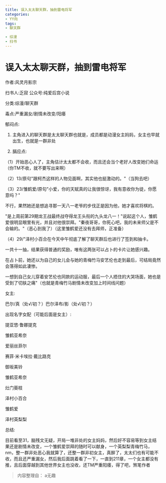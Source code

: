 ```yaml
---
title: 误入太太聊天群，抽到雷电将军
categories:
- YY向
tags:
- 聊天群

- 综漫
- 扫书
---
```

# 误入太太聊天群，抽到雷电将军
作者:风灵月影宗

扫书人:乏寂 公众号:纯爱后宫小说

分类:综漫/聊天群

毒点:严重漏女/剧情未改变/阳痿

郁闷点:

1.  主角进入的聊天群是太太聊天群也就是，成员都是动漫女主妈妈，女主也早就出生，也就是一群非处

2.  膈应点:

（1）开始恶心人了，主角估计太太都不会收，而且还会当个老好人改变她们命运（你TM不收，就不要写出来啊）

（2）13/原句"跟柯杰这样的人物见面啊，其实他也挺激动的。"（当狗去吧）

（3）23/雏鹤爱/原句"小爱，你的天赋真的让我很惊讶，我有意收你为徒，你愿意吗？"

不行，果然她还是想追寻那一天八一老爷的步伐正是因为他，她才喜欢将棋的。

"是上周前第29期龙王战最终战夺得龙王头衔的九头龙八一！"说起这个人，雏鹤爱很明显眼里有光，并且对他很崇拜。"秦夜哥哥，你死心吧，我的未来师父是不会输的。"（恶心到我了）（这里雏鹤爱还没有去拜师，正准备）

（4）29/"泽村小百合在今天中午彻底了解了聊天群后也进行了签到和抽卡。

一共十一抽，结果获得普通的奖励，唯有这两张可以占卜的卡片让她感兴趣。

在占卜前，她还以为自己的女儿会与她的青梅竹马安艺伦也走到最后，可结局竟然会落得如此凄惨。

一想到自己女儿穿着安艺伦也同款的运动服，最后一个人捂住的大哭场面，她也是受到了切肤之痛"（也就是青梅竹马剧情未改变加上时间线问题）

女主:

巴尔/真（处√/初？）巴尔泽布/影（处√/初？）

出现名字女配（可能后面是女主）:

提亚悠·鲁娜提克

雏鹤亚希奈

爱丽丝菲尔

赛菲·米卡埃拉·戴比路克

御坂美铃

雏鹤亚希奈

灶门葵枝

泽村小百合

雏鹤爱

泽村英梨梨

总结:

目前看至31，脑残文无疑，开局一堆非处的女主妈妈，然后好不容易等到女主结果还是剧情未改变，一个雏鹤爱崇拜的随时可以献身，一个英梨梨青梅竹马，nm，整一群非处恶心我就算了，还整一群非初女主，真醉了，太太们也有可能不收，而且还严重漏女，然后我后面跳着看了一下，一直到211章，一个女主都没有推，且后面穿越到其他世界女主也没收，还TM严重阳痿，得了吧，煞笔作者


> 内容整理自： a无趣